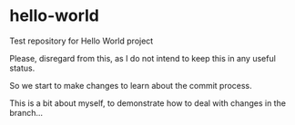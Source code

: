 # hello-world
Test repository for Hello World project

Please, disregard from this, as I do not intend to keep this in any useful status.

So we start to make changes to learn about the commit process.

This is a bit about myself, to demonstrate how to deal with changes in the branch...
